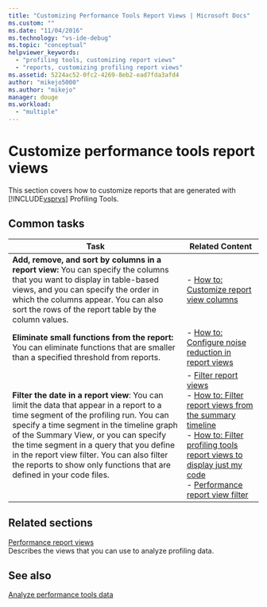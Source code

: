 ```yaml
---
title: "Customizing Performance Tools Report Views | Microsoft Docs"
ms.custom: ""
ms.date: "11/04/2016"
ms.technology: "vs-ide-debug"
ms.topic: "conceptual"
helpviewer_keywords: 
  - "profiling tools, customizing report views"
  - "reports, customizing profiling report views"
ms.assetid: 5224ac52-0fc2-4269-8eb2-ead7fda3afd4
author: "mikejo5000"
ms.author: "mikejo"
manager: douge
ms.workload: 
  - "multiple"
---
```

# Customize performance tools report views
This section covers how to customize reports that are generated with [!INCLUDE[vsprvs](../code-quality/includes/vsprvs_md.md)] Profiling Tools.  
  
## Common tasks
  
|Task|Related Content|  
|----------|---------------------|  
|**Add, remove, and sort by columns in a report view:** You can specify the columns that you want to display in table-based views, and you can specify the order in which the columns appear. You can also sort the rows of the report table by the column values.|-   [How to: Customize report view columns](../profiling/how-to-customize-report-view-columns.md)|  
|**Eliminate small functions from the report:** You can eliminate functions that are smaller than a specified threshold from reports.|-   [How to: Configure noise reduction in report views](../profiling/how-to-configure-noise-reduction-in-report-views.md)|  
|**Filter the date in a report view**: You can limit the data that appear in a report to a time segment of the profiling run. You can specify a time segment in the timeline graph of the Summary View, or you can specify the time segment in a query that you define in the report view filter. You can also filter the reports to show only functions that are defined in your code files.|-   [Filter report views](../profiling/filtering-report-views.md)<br />-   [How to: Filter report views from the summary timeline](../profiling/how-to-filter-report-views-from-the-summary-timeline.md)<br />-   [How to: Filter profiling tools report views to display just my code](../profiling/how-to-filter-profiling-tools-report-views-to-display-just-my-code.md)<br />-   [Performance report view filter](../profiling/performance-report-view-filter.md)|  
  
## Related sections  
 [Performance report views](../profiling/performance-report-views.md)  
 Describes the views that you can use to analyze profiling data.  
  
## See also  
 [Analyze performance tools data](../profiling/analyzing-performance-tools-data.md)